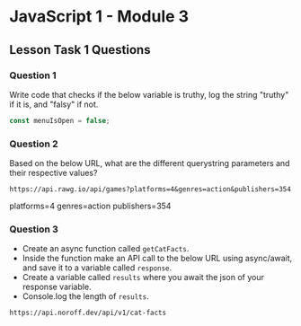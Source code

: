 # JavaScript 1 - Module 3

## Lesson Task 1 Questions

### Question 1

Write code that checks if the below variable is truthy, log the string "truthy" if it is, and "falsy" if not.

```js
const menuIsOpen = false;
```

### Question 2

Based on the below URL, what are the different querystring parameters and their respective values?

```
https://api.rawg.io/api/games?platforms=4&genres=action&publishers=354
```

platforms=4
genres=action
publishers=354

### Question 3

- Create an async function called `getCatFacts`.
- Inside the function make an API call to the below URL using async/await, and save it to a variable called `response`.
- Create a variable called `results` where you await the json of your response variable.
- Console.log the length of `results`.

```
https://api.noroff.dev/api/v1/cat-facts
```
